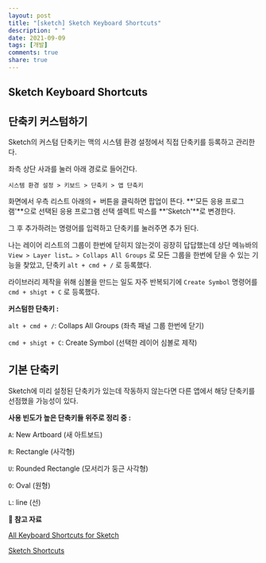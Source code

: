 ```yaml
---
layout: post
title: "[sketch] Sketch Keyboard Shortcuts"
description: " "
date: 2021-09-09
tags: [개발]
comments: true
share: true
---
```


## Sketch Keyboard Shortcuts

## 단축키 커스텀하기

 Sketch의 커스텀 단축키는 맥의 시스템 환경 설정에서 직접 단축키를 등록하고 관리한다.

 좌측 상단 사과를 눌러 아래 경로로 들어간다.

```
시스템 환경 설정 > 키보드 > 단축키 > 앱 단축키
```

화면에서 우측 리스트 아래의 `+ `버튼을 클릭하면 팝업이 뜬다. **'모든 응용 프로그램'**으로 선택된 응용 프로그램 선택 셀렉트 박스를 **'Sketch'**로 변경한다.

그 후 추가하려는 명령어를 입력하고 단축키를 눌러주면 추가 된다.

 나는 레이어 리스트의 그룹이 한번에 닫히지 않는것이 굉장히 답답했는데 상단 메뉴바의 `View > Layer list… > Collaps All Groups` 로 모든 그룹을 한번에 닫을 수 있는 기능을 찾았고, 단축키 `alt + cmd + /` 로 등록했다.

라이브러리 제작을 위해 심볼을 만드는 일도 자주 반복되기에 `Create Symbol` 명령어를 `cmd + shigt + C` 로 등록했다.



**커스텀한 단축키 :** 

`alt + cmd + /`: Collaps All Groups (좌측 패널 그룹 한번에 닫기)

`cmd + shigt + C`: Create Symbol (선택한 레이어 심볼로 제작)



## 기본 단축키

Sketch에 미리 설정된 단축키가 있는데 작동하지 않는다면 다른 앱에서 해당 단축키를 선점했을 가능성이 있다.



**사용 빈도가 높은 단축키들 위주로 정리 중 :**

`A`: New Artboard (새 아트보드)

`R`: Rectangle (사각형)

`U`: Rounded Rectangle (모서리가 둥근 사각형)

`O`: Oval (원형)

`L`: line (선)





**📖 참고 자료**

[All Keyboard Shortcuts for Sketch](https://www.sketchappsources.com/shortcuts.html)

[Sketch Shortcuts](https://sketchshortcuts.com/)

